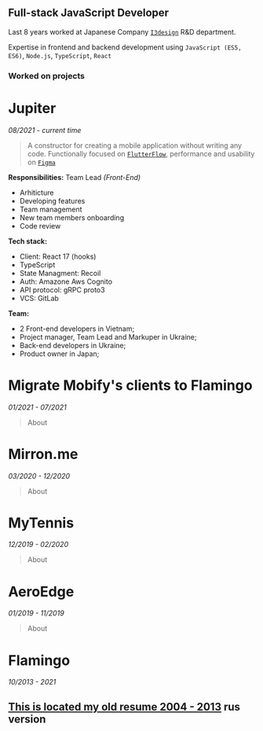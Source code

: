## Full-stack JavaScript Developer

Last 8 years worked at Japanese Company [`I3design`](https://i3design.jp/) R&D department.

Expertise in frontend and backend development using `JavaScript (ES5, ES6)`, `Node.js`, `TypeScript`, `React`

### Worked on projects

# Jupiter
*08/2021 - current time*
> A constructor for creating a mobile application without writing any code. 
Functionally focused on [`FlutterFlow`](https://flutterflow.io/), performance and usability on [`Figma`](https://figma.com/)

**Responsibilities:** Team Lead *(Front-End)*
- Arhiticture
- Developing features
- Team management
- New team members onboarding
- Code review

**Tech stack:** 
- Client: React 17 (hooks)
- TypeScript
- State Managment: Recoil
- Auth: Amazone Aws Cognito
- API protocol: gRPC proto3
- VCS: GitLab

**Team:**
- 2 Front-end developers in Vietnam;
- Project manager, Team Lead and Markuper in Ukraine;
- Back-end developers in Ukraine;
- Product owner in Japan;

# Migrate Mobify's clients to Flamingo
*01/2021 - 07/2021*
> About

# Mirron.me
*03/2020 - 12/2020*
> About

# MyTennis
*12/2019 - 02/2020*
> About

# AeroEdge
*01/2019 - 11/2019*
> About

# Flamingo
*10/2013 - 2021*
>


## [This is located my old resume 2004 - 2013](https://docs.google.com/document/d/1qF33J355xaTBEPeAM_7q5OZX0n9tTGAcudeNuNGAWS4/) rus version
